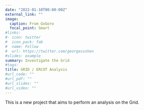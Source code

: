 ```yaml
---
date: "2022-01-10T00:00:00Z"
external_link: ""
image:
  caption: From GoGoro
  focal_point: Smart
#links:
#- icon: twitter
#  icon_pack: fab
#  name: Follow
#  url: https://twitter.com/georgecushen
#slides: example
summary: Investigate the Grid
#tags:
title: GRID / ERCOT Analysis
#url_code: ""
#url_pdf: ""
#url_slides: ""
#url_video: ""
---
```


This is a new project that aims to perform an analysis on the Grid.




